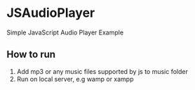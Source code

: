 # JSAudioPlayer
Simple JavaScript Audio Player Example

## How to run
1) Add mp3 or any music files supported by js to music folder
2) Run on local server, e.g wamp or xampp

